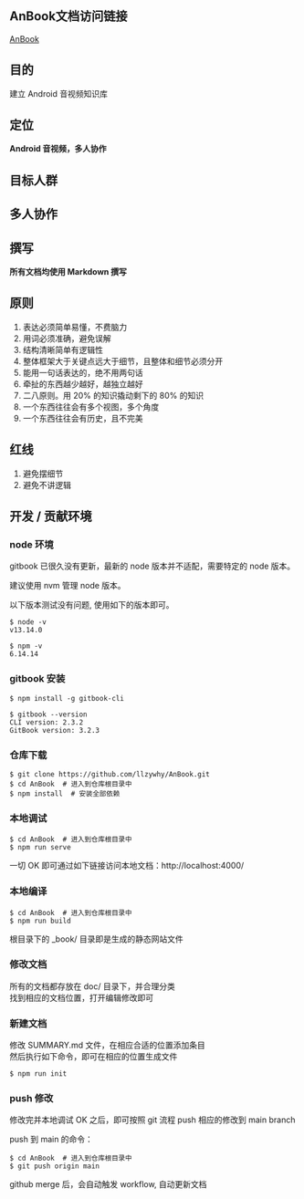 
## AnBook文档访问链接
[AnBook](https://llzywhy.github.io/AnBook/)

## 目的
建立 Android 音视频知识库

## 定位
**Android 音视频，多人协作**​

## 目标人群

## 多人协作

## 撰写
**所有文档均使用 Markdown 撰写**

## 原则

1. 表达必须简单易懂，不费脑力
2. 用词必须准确，避免误解
3. 结构清晰简单有逻辑性
4. 整体框架大于关键点远大于细节，且整体和细节必须分开
5. 能用一句话表达的，绝不用两句话
6. 牵扯的东西越少越好，越独立越好
7. 二八原则。用 20% 的知识撬动剩下的 80% 的知识
8. 一个东西往往会有多个视图，多个角度
9. 一个东西往往会有历史，且不完美

## 红线

1. 避免摆细节
2. 避免不讲逻辑

## 开发 / 贡献环境

### node 环境

gitbook 已很久没有更新，最新的 node 版本并不适配，需要特定的 node 版本。

建议使用 nvm 管理 node 版本。

以下版本测试没有问题, 使用如下的版本即可。

```
$ node -v
v13.14.0

$ npm -v
6.14.14
```

### gitbook 安装

```
$ npm install -g gitbook-cli

$ gitbook --version
CLI version: 2.3.2
GitBook version: 3.2.3
```

### 仓库下载

```
$ git clone https://github.com/llzywhy/AnBook.git
$ cd AnBook  # 进入到仓库根目录中
$ npm install  # 安装全部依赖
```

### 本地调试

```
$ cd AnBook  # 进入到仓库根目录中
$ npm run serve
```
一切 OK 即可通过如下链接访问本地文档：http://localhost:4000/

### 本地编译

```
$ cd AnBook  # 进入到仓库根目录中
$ npm run build
```
根目录下的 _book/ 目录即是生成的静态网站文件

### 修改文档

所有的文档都存放在 doc/ 目录下，并合理分类  
找到相应的文档位置，打开编辑修改即可

### 新建文档

修改 SUMMARY.md 文件，在相应合适的位置添加条目  
然后执行如下命令，即可在相应的位置生成文件

```
$ npm run init
```

### push 修改

修改完并本地调试 OK 之后，即可按照 git 流程 push 相应的修改到 main branch

push 到 main 的命令：

```
$ cd AnBook  # 进入到仓库根目录中
$ git push origin main
```

github merge 后，会自动触发 workflow, 自动更新文档
